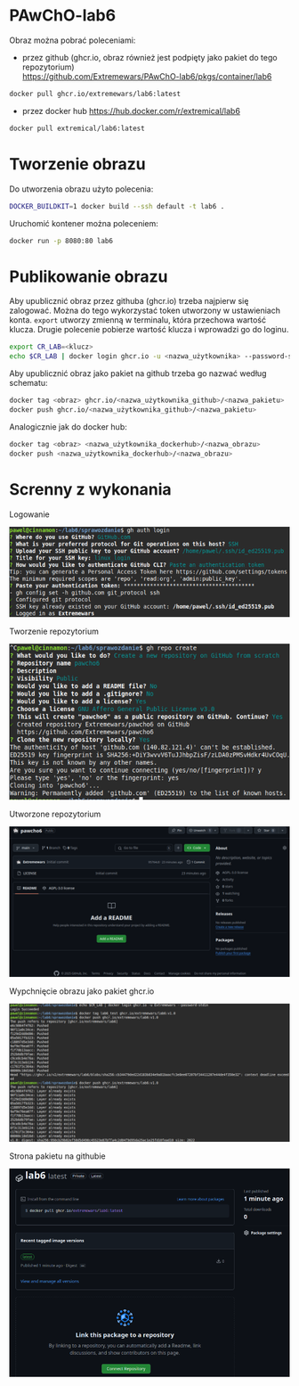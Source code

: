 # PAwChO-lab6

Obraz można pobrać poleceniami:
- przez github (ghcr.io, obraz również jest podpięty jako pakiet do tego repozytorium) \
https://github.com/Extremewars/PAwChO-lab6/pkgs/container/lab6
```bash
docker pull ghcr.io/extremewars/lab6:latest
```
- przez docker hub https://hub.docker.com/r/extremical/lab6
```bash
docker pull extremical/lab6:latest
```
# Tworzenie obrazu

Do utworzenia obrazu użyto polecenia:
```bash
DOCKER_BUILDKIT=1 docker build --ssh default -t lab6 .
```
Uruchomić kontener można poleceniem:
```bash
docker run -p 8080:80 lab6
```

# Publikowanie obrazu

Aby upublicznić obraz przez githuba (ghcr.io) trzeba najpierw się zalogować. Można do tego wykorzystać token utworzony w ustawieniach konta.
```export``` utworzy zmienną w terminalu, która przechowa wartość klucza.
Drugie polecenie pobierze wartość klucza i wprowadzi go do loginu.
```bash
export CR_LAB=<klucz>
echo $CR_LAB | docker login ghcr.io -u <nazwa_użytkownika> --password-stdin
```
Aby upublicznić obraz jako pakiet na github trzeba go nazwać według schematu:
```bash
docker tag <obraz> ghcr.io/<nazwa_użytkownika_github>/<nazwa_pakietu>
docker push ghcr.io/<nazwa_użytkownika_github>/<nazwa_pakietu>
```
Analogicznie jak do docker hub:
```bash
docker tag <obraz> <nazwa_użytkownika_dockerhub>/<nazwa_obrazu>
docker push <nazwa_użytkownika_dockerhub>/<nazwa_obrazu>
```

# Screnny z wykonania

Logowanie

![Wypchnięcie obrazu przez ghcr.io](zdjecia/gh_auth_login.png)

Tworzenie repozytorium

![Strona pakietu na github](./zdjecia/gh_repo_create.png)

Utworzone repozytorium

![Wypchnięcie obrazu przez ghcr.io](./zdjecia/created_repository.png)

Wypchnięcie obrazu jako pakiet ghcr.io

![Wypchnięcie obrazu przez ghcr.io](./zdjecia/ghcrio_pushed.png)

Strona pakietu na githubie

![Strona pakietu na github](./zdjecia/created_package.png)
